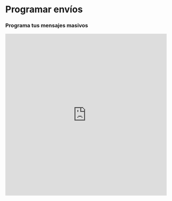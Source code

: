 # Programar envíos 
### Programa tus mensajes masivos

<iframe width="100%" height="505" src="https://www.youtube.com/embed/o6Uvee_sP4k" title="YouTube video player" frameborder="0" allow="accelerometer; autoplay; clipboard-write; encrypted-media; gyroscope; picture-in-picture; web-share" allowfullscreen></iframe>